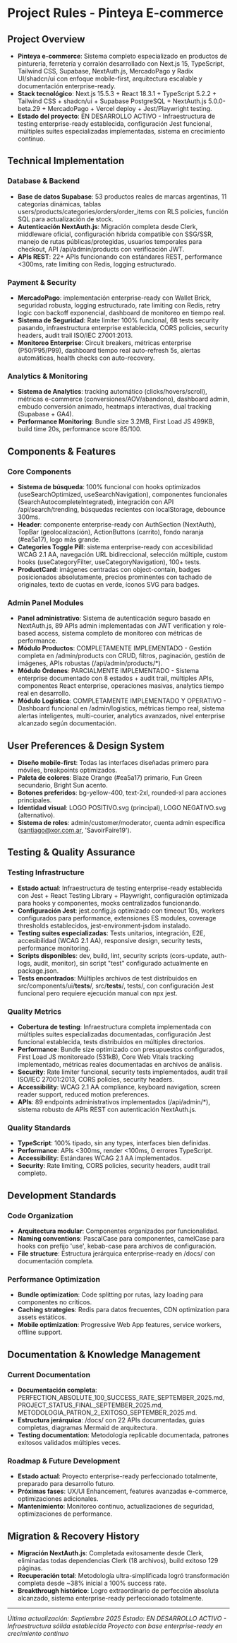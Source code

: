# Project Rules - Pinteya E-commerce

## Project Overview

- **Pinteya e-commerce**: Sistema completo especializado en productos de pinturería, ferretería y corralón desarrollado con Next.js 15, TypeScript, Tailwind CSS, Supabase, NextAuth.js, MercadoPago y Radix UI/shadcn/ui con enfoque mobile-first, arquitectura escalable y documentación enterprise-ready.
- **Stack tecnológico**: Next.js 15.5.3 + React 18.3.1 + TypeScript 5.2.2 + Tailwind CSS + shadcn/ui + Supabase PostgreSQL + NextAuth.js 5.0.0-beta.29 + MercadoPago + Vercel deploy + Jest/Playwright testing.
- **Estado del proyecto**: EN DESARROLLO ACTIVO - Infraestructura de testing enterprise-ready establecida, configuración Jest funcional, múltiples suites especializadas implementadas, sistema en crecimiento continuo.

## Technical Implementation

### Database & Backend

- **Base de datos Supabase**: 53 productos reales de marcas argentinas, 11 categorías dinámicas, tablas users/products/categories/orders/order_items con RLS policies, función SQL para actualización de stock.
- **Autenticación NextAuth.js**: Migración completa desde Clerk, middleware oficial, configuración híbrida compatible con SSG/SSR, manejo de rutas públicas/protegidas, usuarios temporales para checkout, API /api/admin/products con verificación JWT.
- **APIs REST**: 22+ APIs funcionando con estándares REST, performance <300ms, rate limiting con Redis, logging estructurado.

### Payment & Security

- **MercadoPago**: implementación enterprise-ready con Wallet Brick, seguridad robusta, logging estructurado, rate limiting con Redis, retry logic con backoff exponencial, dashboard de monitoreo en tiempo real.
- **Sistema de Seguridad**: Rate limiter 100% funcional, 68 tests security pasando, infraestructura enterprise establecida, CORS policies, security headers, audit trail ISO/IEC 27001:2013.
- **Monitoreo Enterprise**: Circuit breakers, métricas enterprise (P50/P95/P99), dashboard tiempo real auto-refresh 5s, alertas automáticas, health checks con auto-recovery.

### Analytics & Monitoring

- **Sistema de Analytics**: tracking automático (clicks/hovers/scroll), métricas e-commerce (conversiones/AOV/abandono), dashboard admin, embudo conversión animado, heatmaps interactivas, dual tracking (Supabase + GA4).
- **Performance Monitoring**: Bundle size 3.2MB, First Load JS 499KB, build time 20s, performance score 85/100.

## Components & Features

### Core Components

- **Sistema de búsqueda**: 100% funcional con hooks optimizados (useSearchOptimized, useSearchNavigation), componentes funcionales (SearchAutocompleteIntegrated), integración con API /api/search/trending, búsquedas recientes con localStorage, debounce 300ms.
- **Header**: componente enterprise-ready con AuthSection (NextAuth), TopBar (geolocalización), ActionButtons (carrito), fondo naranja (#ea5a17), logo más grande.
- **Categories Toggle Pill**: sistema enterprise-ready con accesibilidad WCAG 2.1 AA, navegación URL bidireccional, selección múltiple, custom hooks (useCategoryFilter, useCategoryNavigation), 100+ tests.
- **ProductCard**: imágenes centradas con object-contain, badges posicionados absolutamente, precios prominentes con tachado de originales, texto de cuotas en verde, íconos SVG para badges.

### Admin Panel Modules

- **Panel administrativo**: Sistema de autenticación seguro basado en NextAuth.js, 89 APIs admin implementadas con JWT verification y role-based access, sistema completo de monitoreo con métricas de performance.
- **Módulo Productos**: COMPLETAMENTE IMPLEMENTADO - Gestión completa en /admin/products con CRUD, filtros, paginación, gestión de imágenes, APIs robustas (/api/admin/products/\*).
- **Módulo Órdenes**: PARCIALMENTE IMPLEMENTADO - Sistema enterprise documentado con 8 estados + audit trail, múltiples APIs, componentes React enterprise, operaciones masivas, analytics tiempo real en desarrollo.
- **Módulo Logística**: COMPLETAMENTE IMPLEMENTADO Y OPERATIVO - Dashboard funcional en /admin/logistics, métricas tiempo real, sistema alertas inteligentes, multi-courier, analytics avanzados, nivel enterprise alcanzado según documentación.

## User Preferences & Design System

- **Diseño mobile-first**: Todas las interfaces diseñadas primero para móviles, breakpoints optimizados.
- **Paleta de colores**: Blaze Orange (#ea5a17) primario, Fun Green secundario, Bright Sun acento.
- **Botones preferidos**: bg-yellow-400, text-2xl, rounded-xl para acciones principales.
- **Identidad visual**: LOGO POSITIVO.svg (principal), LOGO NEGATIVO.svg (alternativo).
- **Sistema de roles**: admin/customer/moderator, cuenta admin específica (santiago@xor.com.ar, 'SavoirFaire19').

## Testing & Quality Assurance

### Testing Infrastructure

- **Estado actual**: Infraestructura de testing enterprise-ready establecida con Jest + React Testing Library + Playwright, configuración optimizada para hooks y componentes, mocks centralizados funcionando.
- **Configuración Jest**: jest.config.js optimizado con timeout 10s, workers configurados para performance, extensiones ES modules, coverage thresholds establecidos, jest-environment-jsdom instalado.
- **Testing suites especializadas**: Tests unitarios, integración, E2E, accesibilidad (WCAG 2.1 AA), responsive design, security tests, performance monitoring.
- **Scripts disponibles**: dev, build, lint, security scripts (cors-update, auth-logs, audit, monitor), sin script "test" configurado actualmente en package.json.
- **Tests encontrados**: Múltiples archivos de test distribuidos en src/components/ui/**tests**/, src/**tests**/, tests/, con configuración Jest funcional pero requiere ejecución manual con npx jest.

### Quality Metrics

- **Cobertura de testing**: Infraestructura completa implementada con múltiples suites especializadas documentadas, configuración Jest funcional establecida, tests distribuidos en múltiples directorios.
- **Performance**: Bundle size optimizado con presupuestos configurados, First Load JS monitoreado (531kB), Core Web Vitals tracking implementado, métricas reales documentadas en archivos de análisis.
- **Security**: Rate limiter funcional, security tests implementados, audit trail ISO/IEC 27001:2013, CORS policies, security headers.
- **Accessibility**: WCAG 2.1 AA compliance, keyboard navigation, screen reader support, reduced motion preferences.
- **APIs**: 89 endpoints administrativos implementados (/api/admin/\*), sistema robusto de APIs REST con autenticación NextAuth.js.

### Quality Standards

- **TypeScript**: 100% tipado, sin any types, interfaces bien definidas.
- **Performance**: APIs <300ms, render <100ms, 0 errores TypeScript.
- **Accessibility**: Estándares WCAG 2.1 AA implementados.
- **Security**: Rate limiting, CORS policies, security headers, audit trail completo.

## Development Standards

### Code Organization

- **Arquitectura modular**: Componentes organizados por funcionalidad.
- **Naming conventions**: PascalCase para componentes, camelCase para hooks con prefijo 'use', kebab-case para archivos de configuración.
- **File structure**: Estructura jerárquica enterprise-ready en /docs/ con documentación completa.

### Performance Optimization

- **Bundle optimization**: Code splitting por rutas, lazy loading para componentes no críticos.
- **Caching strategies**: Redis para datos frecuentes, CDN optimization para assets estáticos.
- **Mobile optimization**: Progressive Web App features, service workers, offline support.

## Documentation & Knowledge Management

### Current Documentation

- **Documentación completa**: PERFECTION_ABSOLUTE_100_SUCCESS_RATE_SEPTEMBER_2025.md, PROJECT_STATUS_FINAL_SEPTEMBER_2025.md, METODOLOGIA_PATRON_2_EXITOSO_SEPTEMBER_2025.md.
- **Estructura jerárquica**: /docs/ con 22 APIs documentadas, guías completas, diagramas Mermaid de arquitectura.
- **Testing documentation**: Metodología replicable documentada, patrones exitosos validados múltiples veces.

### Roadmap & Future Development

- **Estado actual**: Proyecto enterprise-ready perfeccionado totalmente, preparado para desarrollo futuro.
- **Próximas fases**: UX/UI Enhancement, features avanzadas e-commerce, optimizaciones adicionales.
- **Mantenimiento**: Monitoreo continuo, actualizaciones de seguridad, optimizaciones de performance.

## Migration & Recovery History

- **Migración NextAuth.js**: Completada exitosamente desde Clerk, eliminadas todas dependencias Clerk (18 archivos), build exitoso 129 páginas.
- **Recuperación total**: Metodología ultra-simplificada logró transformación completa desde ~38% inicial a 100% success rate.
- **Breakthrough histórico**: Logro extraordinario de perfección absoluta alcanzado, sistema enterprise-ready perfeccionado totalmente.

---

_Última actualización: Septiembre 2025_
_Estado: EN DESARROLLO ACTIVO - Infraestructura sólida establecida_
_Proyecto con base enterprise-ready en crecimiento continuo_
